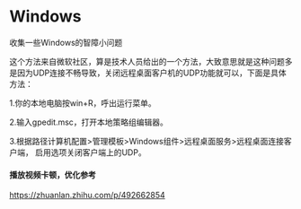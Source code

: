 # Windows
收集一些Windows的智障小问题

这个方法来自微软社区，算是技术人员给出的一个方法，大致意思就是这种问题多是因为UDP连接不畅导致，关闭远程桌面客户机的UDP功能就可以，下面是具体方法：

1.你的本地电脑按win+R，呼出运行菜单。

2.输入gpedit.msc，打开本地策略组编辑器。

3.根据路径计算机配置>管理模板>Windows组件>远程桌面服务>远程桌面连接客户端， 启用选项关闭客户端上的UDP。


#### 播放视频卡顿，优化参考
https://zhuanlan.zhihu.com/p/492662854

